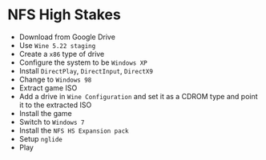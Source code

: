 # NFS High Stakes
* Download from Google Drive
* Use `Wine 5.22 staging`
* Create a `x86` type of drive
* Configure the system to be `Windows XP`
* Install `DirectPlay`, `DirectInput`, `DirectX9`
* Change to `Windows 98`
* Extract game ISO
* Add a drive in `Wine Configuration` and set it as a CDROM type and point it to the extracted ISO
* Install the game
* Switch to `Windows 7`
* Install the `NFS HS Expansion pack`
* Setup `nglide`
* Play